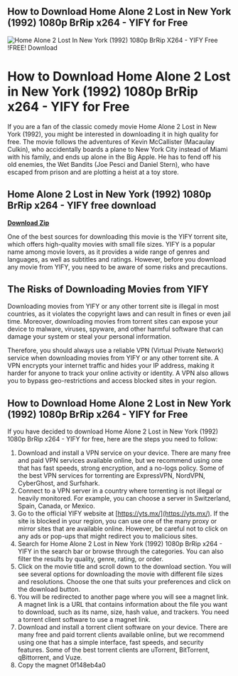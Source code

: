 ## How to Download Home Alone 2 Lost in New York (1992) 1080p BrRip x264 - YIFY for Free

 
![Home Alone 2 Lost In New York (1992) 1080p BrRip X264 - YIFY Free !FREE! Download](https://m.media-amazon.com/images/M/MV5BNDI1MzM0Y2YtYmIyMS00ODE3LTlhZjEtZTUyNmEzMTNhZWU5XkEyXkFqcGdeQXVyMTQxNzMzNDI@._V1_FMjpg_UX1000_.jpg)

 
# How to Download Home Alone 2 Lost in New York (1992) 1080p BrRip x264 - YIFY for Free
 
If you are a fan of the classic comedy movie Home Alone 2 Lost in New York (1992), you might be interested in downloading it in high quality for free. The movie follows the adventures of Kevin McCallister (Macaulay Culkin), who accidentally boards a plane to New York City instead of Miami with his family, and ends up alone in the Big Apple. He has to fend off his old enemies, the Wet Bandits (Joe Pesci and Daniel Stern), who have escaped from prison and are plotting a heist at a toy store.
 
## Home Alone 2 Lost in New York (1992) 1080p BrRip x264 - YIFY free download


[**Download Zip**](https://www.google.com/url?q=https%3A%2F%2Furloso.com%2F2tKoFB&sa=D&sntz=1&usg=AOvVaw0WVngIVsFvnxBX7B6zCyAC)

 
One of the best sources for downloading this movie is the YIFY torrent site, which offers high-quality movies with small file sizes. YIFY is a popular name among movie lovers, as it provides a wide range of genres and languages, as well as subtitles and ratings. However, before you download any movie from YIFY, you need to be aware of some risks and precautions.
 
## The Risks of Downloading Movies from YIFY
 
Downloading movies from YIFY or any other torrent site is illegal in most countries, as it violates the copyright laws and can result in fines or even jail time. Moreover, downloading movies from torrent sites can expose your device to malware, viruses, spyware, and other harmful software that can damage your system or steal your personal information.
 
Therefore, you should always use a reliable VPN (Virtual Private Network) service when downloading movies from YIFY or any other torrent site. A VPN encrypts your internet traffic and hides your IP address, making it harder for anyone to track your online activity or identity. A VPN also allows you to bypass geo-restrictions and access blocked sites in your region.
 
## How to Download Home Alone 2 Lost in New York (1992) 1080p BrRip x264 - YIFY for Free
 
If you have decided to download Home Alone 2 Lost in New York (1992) 1080p BrRip x264 - YIFY for free, here are the steps you need to follow:
 
1. Download and install a VPN service on your device. There are many free and paid VPN services available online, but we recommend using one that has fast speeds, strong encryption, and a no-logs policy. Some of the best VPN services for torrenting are ExpressVPN, NordVPN, CyberGhost, and Surfshark.
2. Connect to a VPN server in a country where torrenting is not illegal or heavily monitored. For example, you can choose a server in Switzerland, Spain, Canada, or Mexico.
3. Go to the official YIFY website at [https://yts.mx/](https://yts.mx/). If the site is blocked in your region, you can use one of the many proxy or mirror sites that are available online. However, be careful not to click on any ads or pop-ups that might redirect you to malicious sites.
4. Search for Home Alone 2 Lost in New York (1992) 1080p BrRip x264 - YIFY in the search bar or browse through the categories. You can also filter the results by quality, genre, rating, or order.
5. Click on the movie title and scroll down to the download section. You will see several options for downloading the movie with different file sizes and resolutions. Choose the one that suits your preferences and click on the download button.
6. You will be redirected to another page where you will see a magnet link. A magnet link is a URL that contains information about the file you want to download, such as its name, size, hash value, and trackers. You need a torrent client software to use a magnet link.
7. Download and install a torrent client software on your device. There are many free and paid torrent clients available online, but we recommend using one that has a simple interface, fast speeds, and security features. Some of the best torrent clients are uTorrent, BitTorrent, qBittorrent, and Vuze.
8. Copy the magnet 0f148eb4a0
